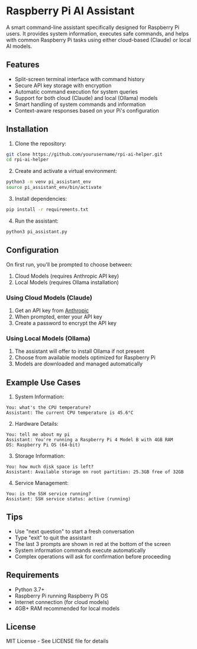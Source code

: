 # Raspberry Pi AI Assistant

A smart command-line assistant specifically designed for Raspberry Pi users. It provides system information, executes safe commands, and helps with common Raspberry Pi tasks using either cloud-based (Claude) or local AI models.

## Features

- Split-screen terminal interface with command history
- Secure API key storage with encryption
- Automatic command execution for system queries
- Support for both cloud (Claude) and local (Ollama) models
- Smart handling of system commands and information
- Context-aware responses based on your Pi's configuration

## Installation

1. Clone the repository:
```bash
git clone https://github.com/yourusername/rpi-ai-helper.git
cd rpi-ai-helper
```

2. Create and activate a virtual environment:
```bash
python3 -m venv pi_assistant_env
source pi_assistant_env/bin/activate
```

3. Install dependencies:
```bash
pip install -r requirements.txt
```

4. Run the assistant:
```bash
python3 pi_assistant.py
```

## Configuration

On first run, you'll be prompted to choose between:
1. Cloud Models (requires Anthropic API key)
2. Local Models (requires Ollama installation)

### Using Cloud Models (Claude)
1. Get an API key from [Anthropic](https://www.anthropic.com/)
2. When prompted, enter your API key
3. Create a password to encrypt the API key

### Using Local Models (Ollama)
1. The assistant will offer to install Ollama if not present
2. Choose from available models optimized for Raspberry Pi
3. Models are downloaded and managed automatically

## Example Use Cases

1. System Information:
```
You: what's the CPU temperature?
Assistant: The current CPU temperature is 45.6°C
```

2. Hardware Details:
```
You: tell me about my pi
Assistant: You're running a Raspberry Pi 4 Model B with 4GB RAM
OS: Raspberry Pi OS (64-bit)
```

3. Storage Information:
```
You: how much disk space is left?
Assistant: Available storage on root partition: 25.3GB free of 32GB
```

4. Service Management:
```
You: is the SSH service running?
Assistant: SSH service status: active (running)
```

## Tips
- Use "next question" to start a fresh conversation
- Type "exit" to quit the assistant
- The last 3 prompts are shown in red at the bottom of the screen
- System information commands execute automatically
- Complex operations will ask for confirmation before proceeding

## Requirements
- Python 3.7+
- Raspberry Pi running Raspberry Pi OS
- Internet connection (for cloud models)
- 4GB+ RAM recommended for local models

## License
MIT License - See LICENSE file for details 